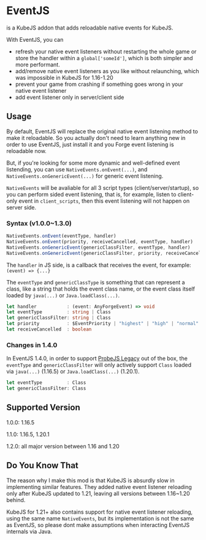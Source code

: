 # EventJS

is a KubeJS addon that adds reloadable native events for KubeJS.

With EventJS, you can

*   refresh your native event listeners without restarting the whole game or store the handler within a `global['someId']`, which is both simpler and more performant.
*   add/remove native event listeners as you like without relaunching, which was impossible in KubeJS for 1.16-1.20
*   prevent your game from crashing if something goes wrong in your native event listener
*   add event listener only in server/client side

## Usage

By default, EventJS will replace the original native event listening method to make it reloadable. So you actually don't need to learn anything new in order to use EventJS, just install it and you Forge event listening is reloadable now.

But, if you're looking for some more dynamic and well-defined event listending, you can use `NativeEvents.onEvent(...)`, and `NativeEvents.onGenericEvent(...)` for generic event listening.

`NativeEvents` will be avaliable for all 3 script types (client/server/startup), so you can perform sided event listening, that is, for example, listen to client-only event in `client_scripts`, then this event listening will not happen on server side.

### Syntax (v1.0.0~1.3.0)

```js
NativeEvents.onEvent(eventType, handler)
NativeEvents.onEvent(priority, receiveCancelled, eventType, handler)
NativeEvents.onGenericEvent(genericClassFilter, eventType, handler)
NativeEvents.onGenericEvent(genericClassFilter, priority, receiveCancelled, eventType, handler)
```

The `handler` in JS side, is a callback that receives the event, for example: `(event) => {...}`

The `eventType` and `genericClassType` is something that can represent a class, like a string that holds the event class name, or the event class itself loaded by `java(...)` or `Java.loadClass(...)`.

```typescript
let handler           : (event: AnyForgeEvent) => void
let eventType         : string | Class
let genericClassFilter: string | Class
let priority          : $EventPriority | "highest" | "high" | "normal" | "low" | "lowest"
let receiveCancelled  : boolean
```

### Changes in 1.4.0

In EventJS 1.4.0, in order to support [ProbeJS Legacy](https://www.curseforge.com/minecraft/mc-mods/probejs-legacy) out of the box, the `eventType` and `genericClassFilter` will only actively support `Class` loaded via `java(...)` (1.16.5) or `Java.loadClass(...)` (1.20.1).

```typescript
let eventType         : Class
let genericClassFilter: Class
```

## Supported Version

1.0.0: 1.16.5

1.1.0: 1.16.5, 1.20.1

1.2.0: all major version between 1.16 and 1.20

## Do You Know That

The reason why I make this mod is that KubeJS is absurdly slow in implementing similar features. They added native event listener reloading only after KubeJS updated to 1.21, leaving all versions between 1.16~1.20 behind.

KubeJS for 1.21+ also contains support for native event listener reloading, using the same name `NativeEvents`, but its implementation is not the same as EventJS, so please dont make assumptions when interacting EventJS internals via Java.
